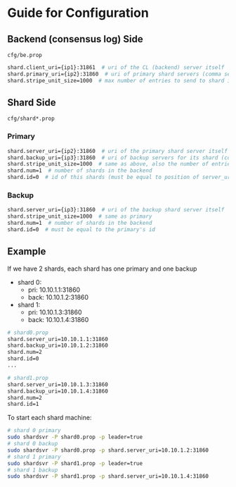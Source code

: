 # Guide for Configuration

## Backend (consensus log) Side
`cfg/be.prop`
```bash
shard.client_uri={ip1}:31861  # uri of the CL (backend) server itself
shard.primary_uri={ip2}:31860  # uri of primary shard servers (comma separated)
shard.stripe_unit_size=1000  # max number of entries to send to shard in a single RPC
```

## Shard Side
`cfg/shard*.prop`
### Primary
```bash
shard.server_uri={ip2}:31860  # uri of the primary shard server itself
shard.backup_uri={ip3}:31860  # uri of backup servers for its shard (comma separated)
shard.stripe_unit_size=1000  # same as above, also the number of entries in each data file
shard.num=1  # number of shards in the backend
shard.id=0  # id of this shards (must be equal to position of server_uri in primary_uri)
```
### Backup
```bash
shard.server_uri={ip3}:31860  # uri of the backup shard server itself
shard.stripe_unit_size=1000  # same as primary
shard.num=1  # number of shards in the backend
shard.id=0  # must be equal to the primary's id
```

## Example
If we have 2 shards, each shard has one primary and one backup
- shard 0:
    - pri: 10.10.1.1:31860
    - back: 10.10.1.2:31860
- shard 1:
    - pri: 10.10.1.3:31860
    - back: 10.10.1.4:31860

```bash
# shard0.prop
shard.server_uri=10.10.1.1:31860
shard.backup_uri=10.10.1.2:31860
shard.num=2
shard.id=0
...
```
```bash
# shard1.prop
shard.server_uri=10.10.1.3:31860
shard.backup_uri=10.10.1.4:31860
shard.num=2
shard.id=1
```
To start each shard machine:
```bash
# shard 0 primary
sudo shardsvr -P shard0.prop -p leader=true
# shard 0 backup
sudo shardsvr -P shard0.prop -p shard.server_uri=10.10.1.2:31860
# shard 1 primary
sudo shardsvr -P shard1.prop -p leader=true
# shard 1 backup
sudo shardsvr -P shard1.prop -p shard.server_uri=10.10.1.4:31860
```

